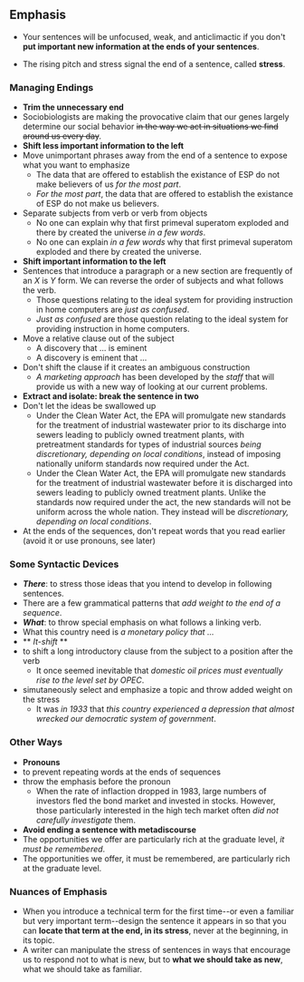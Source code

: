 ## Emphasis
- Your sentences will be unfocused, weak, and anticlimactic if you don't **put important new information at the ends of your sentences**.

- The rising pitch and stress signal the end of a sentence, called **stress**.


### Managing Endings
- **Trim the unnecessary end**
 - Sociobiologists are making the provocative claim that our genes largely determine our social behavior ~~in the way we act in situations we find around us every day~~.
- **Shift less important information to the left**
 - Move unimportant phrases away from the end of a sentence to expose what you want to emphasize
   - The data that are offered to establish the existance of ESP do not make believers of us *for the most part*.
   - *For the most part*, the data that are offered to establish the existance of ESP do not make us believers.
 - Separate subjects from verb or verb from objects
   - No one can explain why that first primeval superatom exploded and there by created the universe *in a few words*.
   - No one can explain *in a few words* why that first primeval superatom exploded and there by created the universe.
- **Shift important information to the left**
 - Sentences that introduce a paragraph or a new section are frequently of an *X* is *Y* form. We can reverse the order of subjects and what follows the verb.
   - Those questions relating to the ideal system for providing instruction in home computers are *just as confused*.
   - *Just as confused* are those question relating to the ideal system for providing instruction in home computers.
 - Move a relative clause out of the subject
   - A discovery that ... is eminent
   - A discovery is eminent that ...
 - Don't shift the clause if it creates an ambiguous construction
   - *A marketing approach* has been developed by the *staff* that will provide us with a new way of looking at our current problems.
- **Extract and isolate: break the sentence in two**
 - Don't let the ideas be swallowed up
   - Under the Clean Water Act, the EPA will promulgate new standards for the treatment of industrial wastewater prior to its discharge into sewers leading to publicly owned treatment plants, with pretreatment standards for types of industrial sources *being discretionary, depending on local conditions*, instead of imposing nationally uniform standards now required under the Act.
   - Under the Clean Water Act, the EPA will promulgate new standards for the treatment of industrial wastewater before it is discharged into sewers leading to publicly owned treatment plants. Unlike the standards now required under the act, the new standards will not be uniform across the whole nation. They instead will be *discretionary, depending on local conditions*.
 - At the ends of the sequences, don't repeat words that you read earlier (avoid it or use pronouns, see later)

### Some Syntactic Devices
 - ***There***: to stress those ideas that you intend to develop in following sentences.
  - There are a few grammatical patterns that *add weight to the end of a sequence*.
 - ***What***: to throw special emphasis on what follows a linking verb.
  - What this country need is *a monetary policy that ...*
 - ** *It-shift* **
  - to shift a long introductory clause from the subject to a position after the verb
    - It once seemed inevitable that *domestic oil prices must eventually rise to the level set by OPEC*.
  - simutaneously select and emphasize a topic and throw added weight on the stress
    - It was *in 1933* that *this country experienced a depression that almost wrecked our democratic system of government*.

### Other Ways
- **Pronouns**
 - to prevent repeating words at the ends of sequences
 - throw the emphasis before the pronoun
   - When the rate of inflaction dropped in 1983, large numbers of investors fled the bond market and invested in stocks. However, those particularly interested in the high tech market often *did not carefully investigate* them.
- **Avoid ending a sentence with metadiscourse**
 - The opportunities we offer are particularly rich at the graduate level, *it must be remembered*.
 - The opportunities we offer, it must be remembered, are particularly rich at the graduate level.

### Nuances of Emphasis
- When you introduce a technical term for the first time--or even a familiar but very important term--design the sentence it appears in so that you can **locate that term at the end, in its stress**, never at the beginning, in its topic.
- A writer can manipulate the stress of sentences in ways that encourage us to respond not to what is new, but to **what we should take as new**, what we should take as familiar. 

